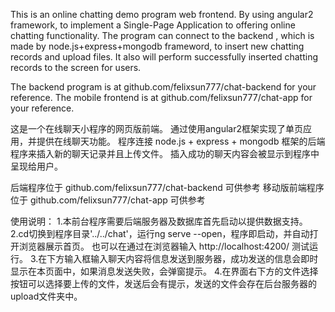 This is an online chatting demo program web frontend. 
By using angular2 framework, to implement a Single-Page Application to offering online chatting functionality.
The program can connect to the backend , which is made by node.js+express+mongodb frameword, to insert new chatting records and upload files. It also will perform successfully inserted chatting records to the screen for users.

The backend program is at 	github.com/felixsun777/chat-backend 	for your reference.
The mobile frontend is at 	github.com/felixsun777/chat-app 		for your reference.


这是一个在线聊天小程序的网页版前端。 
通过使用angular2框架实现了单页应用，并提供在线聊天功能。
程序连接 node.js + express + mongodb 框架的后端程序来插入新的聊天记录并且上传文件。
插入成功的聊天内容会被显示到程序中呈现给用户。

后端程序位于 			github.com/felixsun777/chat-backend 		可供参考
移动版前端程序位于 		github.com/felixsun777/chat-app 			可供参考


使用说明：
1.本前台程序需要后端服务器及数据库首先启动以提供数据支持。
2.cd切换到程序目录'../../chat'，运行ng serve --open，程序即启动，并自动打开浏览器展示首页。
也可以在通过在浏览器输入 http://localhost:4200/ 测试运行。
3.在下方输入框输入聊天内容将信息发送到服务器，成功发送的信息会即时显示在本页面中，如果消息发送失败，会弹窗提示。
4.在界面右下方的文件选择按钮可以选择要上传的文件，发送后会有提示，发送的文件会存在后台服务器的upload文件夹中。
